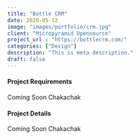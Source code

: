 ```yaml
---
title: "Bottle CRM"
date: 2020-05-12
image: "images/portfolio/crm.jpg"
client: "Micropyramid Opensource"
project_url : "https://bottlecrm.com/"
categories: ["Design"]
description: "This is meta description."
draft: false
---
```


#### Project Requirements

Coming Soon Chakachak

#### Project Details

Coming Soon Chakachak